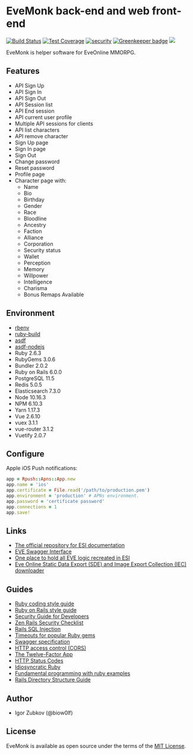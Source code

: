 # EveMonk back-end and web front-end

[![Build Status](https://travis-ci.org/evemonk/evemonk.svg?branch=master)](https://travis-ci.org/evemonk/evemonk)
[![Test Coverage](https://codeclimate.com/github/evemonk/evemonk/badges/coverage.svg)](https://codeclimate.com/github/evemonk/evemonk/coverage)
[![security](https://hakiri.io/github/evemonk/evemonk/master.svg)](https://hakiri.io/github/evemonk/evemonk/master)
[![Greenkeeper badge](https://badges.greenkeeper.io/evemonk/evemonk.svg)](https://greenkeeper.io/)
[![](https://images.microbadger.com/badges/image/biow0lf/evemonk.svg)](https://microbadger.com/images/biow0lf/evemonk)

EveMonk is helper software for EveOnline MMORPG.

## Features

* API Sign Up
* API Sign In
* API Sign Out
* API Session list
* API End session
* API current user profile
* Multiple API sessions for clients
* API list characters
* API remove character
* Sign Up page
* Sign In page
* Sign Out
* Change password
* Reset password
* Profile page
* Character page with:
  * Name
  * Bio
  * Birthday
  * Gender
  * Race
  * Bloodline
  * Ancestry
  * Faction
  * Alliance
  * Corporation
  * Security status
  * Wallet
  * Perception
  * Memory
  * Willpower
  * Intelligence
  * Charisma
  * Bonus Remaps Available

## Environment

* [rbenv](https://github.com/rbenv/rbenv)
* [ruby-build](https://github.com/rbenv/ruby-build)
* [asdf](https://github.com/asdf-vm/asdf)
* [asdf-nodejs](https://github.com/asdf-vm/asdf-nodejs)
* Ruby 2.6.3
* RubyGems 3.0.6
* Bundler 2.0.2
* Ruby on Rails 6.0.0
* PostgreSQL 11.5
* Redis 5.0.5
* Elasticsearch 7.3.0
* Node 10.16.3
* NPM 6.10.3
* Yarn 1.17.3
* Vue 2.6.10
* vuex 3.1.1
* vue-router 3.1.2
* Vuetify 2.0.7

## Configure

Apple iOS Push notifications:

```ruby
app = Rpush::Apns::App.new
app.name = 'ios'
app.certificate = File.read('/path/to/production.pem')
app.environment = 'production' # APNs environment.
app.password = 'certificate password'
app.connections = 1
app.save!
```

## Links

* [The official repository for ESI documentation](https://github.com/esi/esi-docs)
* [EVE Swagger Interface](https://esi.evetech.net/ui/?datasource=tranquility)
* [One place to hold all EVE logic recreated in ESI](https://github.com/esi/eve-glue)
* [Eve Online Static Data Export (SDE) and Image Export Collection (IEC) downloader](https://github.com/evemonk/eveonline-sde-iec-downloader)

## Guides

* [Ruby coding style guide](https://github.com/bbatsov/ruby-style-guide)
* [Ruby on Rails style guide](https://github.com/bbatsov/rails-style-guide)
* [Security Guide for Developers](https://github.com/FallibleInc/security-guide-for-developers)
* [Zen Rails Security Checklist](https://github.com/brunofacca/zen-rails-security-checklist)
* [Rails SQL Injection](http://rails-sqli.org)
* [Timeouts for popular Ruby gems](https://github.com/ankane/the-ultimate-guide-to-ruby-timeouts)
* [Swagger specification](http://swagger.io/specification/)
* [HTTP access control (CORS)](https://developer.mozilla.org/en-US/docs/Web/HTTP/Access_control_CORS)
* [The Twelve-Factor App](https://12factor.net/)
* [HTTP Status Codes](https://httpstatuses.com)
* [Idiosyncratic Ruby](https://github.com/janlelis/idiosyncratic-ruby.com)
* [Fundamental programming with ruby examples](https://github.com/khusnetdinov/ruby.fundamental)
* [Rails Directory Structure Guide](https://github.com/jwipeout/rails-directory-structure-guide)

## Author

* Igor Zubkov (@biow0lf)

## License

EveMonk is available as open source under the terms of the [MIT License](http://opensource.org/licenses/MIT).
